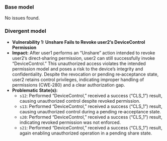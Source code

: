 ### Base model
No issues found.

### Divergent model
*   **Vulnerability 1: Unshare Fails to Revoke user2’s DeviceControl Permission**
*   **Impact:** After user1 performs an “Unshare” action intended to revoke user2’s direct‐sharing permission, user2 can still successfully invoke “DeviceControl.” This unauthorized access violates the intended permission model and poses a risk to the device’s integrity and confidentiality. Despite the revocation or pending re‐acceptance state, user2 retains control privileges, indicating improper handling of permissions (CWE‑280) and a clear authorization gap.
*   **Problematic State(s):**
    *   `s12`: Performed “DeviceControl,” received a success (“CLS_1”) result, causing unauthorized control despite revoked permission.  
    *   `s13`: Performed “DeviceControl,” received a success (“CLS_1”) result, causing unauthorized control during a pending re‐acceptance state.  
    *   `s20`: Performed “DeviceControl,” received a success (“CLS_1”) result, indicating revoked permission was not enforced.  
    *   `s21`: Performed “DeviceControl,” received a success (“CLS_1”) result, again enabling unauthorized operation in a pending share state.  